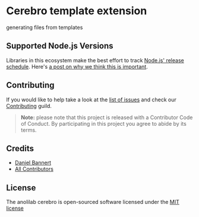 # Cerebro template extension
generating files from templates

## Supported Node.js Versions

Libraries in this ecosystem make the best effort to track
[Node.js' release schedule](https://nodejs.org/en/about/releases/). Here's [a
post on why we think this is important](https://medium.com/the-node-js-collection/maintainers-should-consider-following-node-js-release-schedule-ab08ed4de71a).

Contributing
------------

If you would like to help take a look at the [list of issues](https://github.com/anolilab/cerebro/issues) and check our [Contributing](.github/CONTRIBUTING.md) guild.

> **Note:** please note that this project is released with a Contributor Code of Conduct. By participating in this project you agree to abide by its terms.

Credits
-------------

- [Daniel Bannert](https://github.com/prisis)
- [All Contributors](https://github.com/anolilab/cerebro/graphs/contributors)

License
-------------

The anolilab cerebro is open-sourced software licensed under the [MIT license](https://opensource.org/licenses/MIT)
